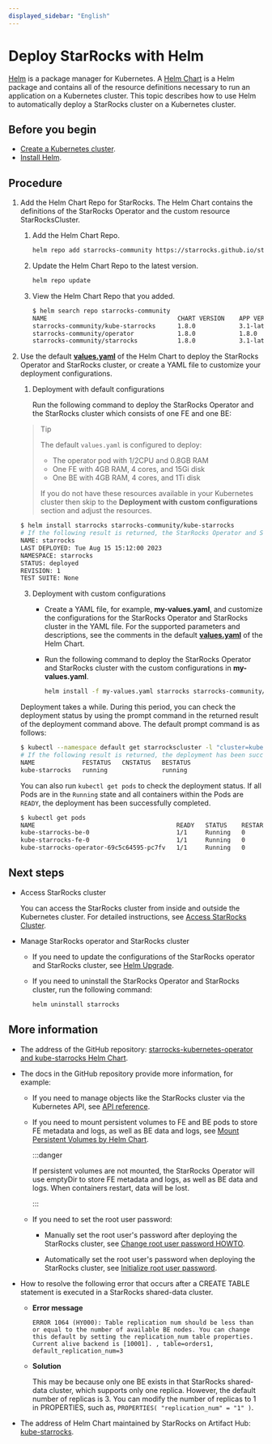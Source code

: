 ```yaml
---
displayed_sidebar: "English"
---
```


# Deploy StarRocks with Helm

[Helm](https://helm.sh/) is a package manager for Kubernetes. A [Helm Chart](https://helm.sh/docs/topics/charts/) is a Helm package and contains all of the resource definitions necessary to run an application on a Kubernetes cluster. This topic describes how to use Helm to automatically deploy a StarRocks cluster on a Kubernetes cluster.

## Before you begin

- [Create a Kubernetes cluster](./sr_operator.md#create-kubernetes-cluster).
- [Install Helm](https://helm.sh/docs/intro/quickstart/).

## Procedure

1. Add the Helm Chart Repo for StarRocks. The Helm Chart contains the definitions of the StarRocks Operator and the custom resource StarRocksCluster.
   1. Add the Helm Chart Repo.

      ```Bash
      helm repo add starrocks-community https://starrocks.github.io/starrocks-kubernetes-operator
      ```

   2. Update the Helm Chart Repo to the latest version.

      ```Bash
      helm repo update
      ```

   3. View the Helm Chart Repo that you added.

      ```Bash
      $ helm search repo starrocks-community
      NAME                                    CHART VERSION    APP VERSION  DESCRIPTION
      starrocks-community/kube-starrocks      1.8.0            3.1-latest   kube-starrocks includes two subcharts, starrock...
      starrocks-community/operator            1.8.0            1.8.0        A Helm chart for StarRocks operator
      starrocks-community/starrocks           1.8.0            3.1-latest   A Helm chart for StarRocks cluster
      ```

2. Use the default **[values.yaml](https://github.com/StarRocks/starrocks-kubernetes-operator/blob/main/helm-charts/charts/kube-starrocks/values.yaml)** of the Helm Chart to deploy the StarRocks Operator and StarRocks cluster, or create a YAML file to customize your deployment configurations.
   1. Deployment with default configurations

      Run the following command to deploy the StarRocks Operator and the StarRocks cluster which consists of one FE and one BE:
   > Tip
   >
   > The default `values.yaml` is configured to deploy:
   > - The operator pod with 1/2CPU and 0.8GB RAM
   > - One FE with 4GB RAM, 4 cores, and 15Gi disk
   > - One BE with 4GB RAM, 4 cores, and 1Ti disk
   >
   > If you do not have these resources available in your Kubernetes cluster then skip to the **Deployment with custom configurations** section and adjust the resources.

      ```Bash
      $ helm install starrocks starrocks-community/kube-starrocks
      # If the following result is returned, the StarRocks Operator and StarRocks cluster are being deployed.
      NAME: starrocks
      LAST DEPLOYED: Tue Aug 15 15:12:00 2023
      NAMESPACE: starrocks
      STATUS: deployed
      REVISION: 1
      TEST SUITE: None
      ```

   3. Deployment with custom configurations
      - Create a YAML file, for example, **my-values.yaml**, and customize the configurations for the StarRocks Operator and StarRocks cluster in the YAML file. For the supported parameters and descriptions, see the comments in the default **[values.yaml](https://github.com/StarRocks/starrocks-kubernetes-operator/blob/main/helm-charts/charts/kube-starrocks/values.yaml)** of the Helm Chart.
      - Run the following command to deploy the StarRocks Operator and StarRocks cluster with the custom configurations in **my-values.yaml**.

        ```Bash
        helm install -f my-values.yaml starrocks starrocks-community/kube-starrocks
        ```

    Deployment takes a while. During this period, you can check the deployment status by using the prompt command in the returned result of the deployment command above. The default prompt command is as follows:

    ```Bash
    $ kubectl --namespace default get starrockscluster -l "cluster=kube-starrocks"
    # If the following result is returned, the deployment has been successfully completed.
    NAME             FESTATUS   CNSTATUS   BESTATUS
    kube-starrocks   running               running
    ```

    You can also run `kubectl get pods` to check the deployment status. If all Pods are in the `Running` state and all containers within the Pods are `READY`, the deployment has been successfully completed.

    ```Bash
    $ kubectl get pods
    NAME                                       READY   STATUS    RESTARTS   AGE
    kube-starrocks-be-0                        1/1     Running   0          2m50s
    kube-starrocks-fe-0                        1/1     Running   0          4m31s
    kube-starrocks-operator-69c5c64595-pc7fv   1/1     Running   0          4m50s
    ```

## Next steps

- Access StarRocks cluster

  You can access the StarRocks cluster from inside and outside the Kubernetes cluster. For detailed instructions, see [Access StarRocks Cluster](./sr_operator.md#access-starrocks-cluster).

- Manage StarRocks operator and StarRocks cluster

  - If you need to update the configurations of the StarRocks operator and StarRocks cluster, see [Helm Upgrade](https://helm.sh/docs/helm/helm_upgrade/).
  - If you need to uninstall the StarRocks Operator and StarRocks cluster, run the following command:

    ```bash
    helm uninstall starrocks
    ```

## More information

- The address of the GitHub repository: [starrocks-kubernetes-operator and kube-starrocks Helm Chart](https://github.com/StarRocks/starrocks-kubernetes-operator).

- The docs in the GitHub repository provide more information, for example:

  - If you need to manage objects like the StarRocks cluster via the Kubernetes API, see [API reference](https://github.com/StarRocks/starrocks-kubernetes-operator/blob/main/doc/api.md).

  - If you need to mount persistent volumes to FE and BE pods to store FE metadata and logs, as well as BE data and logs, see [Mount Persistent Volumes by Helm Chart](https://github.com/StarRocks/starrocks-kubernetes-operator/blob/main/doc/mount_persistent_volume_howto.md#2-mounting-persistent-volumes-by-helm-chart).

    :::danger

    If persistent volumes are not mounted, the StarRocks Operator will use emptyDir to store FE metadata and logs, as well as BE data and logs. When containers restart, data will be lost.

    :::

  - If you need to set the root user password:

    - Manually set the root user's password after deploying the StarRocks cluster, see [Change root user password HOWTO](https://github.com/StarRocks/starrocks-kubernetes-operator/blob/main/doc/change_root_password_howto.md).

    - Automatically set the root user's password when deploying the StarRocks cluster, see [Initialize root user password](https://github.com/StarRocks/starrocks-kubernetes-operator/blob/main/doc/initialize_root_password_howto.md).

- How to resolve the following error that occurs after a CREATE TABLE statement is executed in a StarRocks shared-data cluster.

  - **Error message**

      ```plaintext
      ERROR 1064 (HY000): Table replication num should be less than or equal to the number of available BE nodes. You can change this default by setting the replication_num table properties. Current alive backend is [10001]. , table=orders1, default_replication_num=3
      ```

  - **Solution**

       This may be because only one BE exists in that StarRocks shared-data cluster, which supports only one replica. However, the default number of replicas is 3. You can modify the number of replicas to 1 in PROPERTIES, such as, `PROPERTIES( "replication_num" = "1" )`.

- The address of Helm Chart maintained by StarRocks on Artifact Hub: [kube-starrocks](https://artifacthub.io/packages/helm/kube-starrocks/kube-starrocks).
